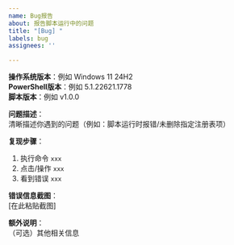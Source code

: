 ```yaml
---
name: Bug报告
about: 报告脚本运行中的问题
title: "[Bug] "
labels: bug
assignees: ''

---
```


**操作系统版本**：例如 Windows 11 24H2  
**PowerShell版本**：例如 5.1.22621.1778  
**脚本版本**：例如 v1.0.0  

**问题描述**：  
清晰描述你遇到的问题（例如：脚本运行时报错/未删除指定注册表项）

**复现步骤**：  

1. 执行命令 `xxx`  
2. 点击/操作 `xxx`  
3. 看到错误 `xxx`  

**错误信息截图**：  
[在此粘贴截图]

**额外说明**：  
（可选）其他相关信息

